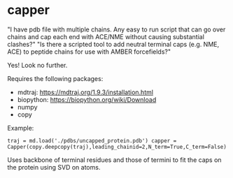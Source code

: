 # capper
"I have pdb file with multiple chains. Any easy to run script that can go over chains and cap each end with ACE/NME without causing substantial clashes?"
"Is there a scripted tool to add neutral terminal caps (e.g. NME, ACE) to peptide chains for use with AMBER forcefields?" 

Yes! Look no further.


Requires the following packages:
- mdtraj: https://mdtraj.org/1.9.3/installation.html
- biopython: https://biopython.org/wiki/Download
- numpy
- copy


Example:

`traj = md.load('./pdbs/uncapped_protein.pdb')
capper = Capper(copy.deepcopy(traj),leading_chainid=2,N_term=True,C_term=False)`

Uses backbone of terminal residues and those of termini to fit the caps on the protein using SVD on atoms.
